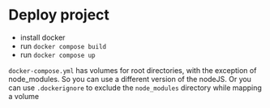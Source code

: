 # Deploy project
- install docker
- run `docker compose build`
- run `docker compose up`

`docker-compose.yml` has volumes for root directories, with the exception of node_modules. So you can use a different version of the nodeJS. Or you can use `.dockerignore` to exclude the `node_modules` directory while mapping a volume